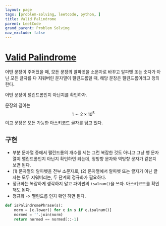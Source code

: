 ```yaml
---
layout: page
tags: [problem-solving, leetcode, python, ]
title: Valid Palindrome
parent: LeetCode
grand_parent: Problem Solving
nav_exclude: false
---
```


# [Valid Palindrome](https://leetcode.com/problems/valid-palindrome/)

 어떤 문장이 주어졌을 때, 모든 문장의 알파벳을 소문자로 바꾸고 알파벳
 또는 숫자가 아닌 모든 글자를 다 지워버린 문자열이 팰린드롬일 때, 해당
 문장은 팰린드롬이라고 정의한다.

 어떤 문장이 팰린드롬인지 아닌지를 확인하자.

 문장의 길이는 $$ 1 \sim 2 \times 10^5$$ 이고 문장은 모든 가능한
 아스키코드 글자를 담고 있다.

## 구현
 - 부분 문자열 중에서 팰린드롬의 개수를 세는 그런 복잡한 것도 아니고
   그냥 쌩 문자열이 팰린드롬인지 아닌지 확인하면 되는데, 정방향 문자와
   역방향 문자가 같은지 보면 된다.
 - (1) 문자열의 알파벳을 전부 소문자로, (2) 문자열에서 알파벳 또는
   글자가 아닌 글자는 모두 지워버리는, 두 단계의 정규화가 필요하다.
 - 정규화는 복잡하게 생각하지 말고 파이썬의 `isalnum()`을
   쓰자. 아스키코드를 확인해도 된다.
 - 정규화 -> 팰린드롬 인지 확인 하면 된다.


```python
def isPalindromePhrase(s):
    norm = [c.lower() for c in s if c.isalnum()]
    normed = ''.join(norm)
    return normed == normed[::-1]
```
